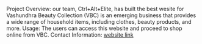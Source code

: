 Project Overview: our team, Ctrl+Alt+Elite, has built the best wesite for Vashundhra Beauty Collection (VBC) is an emerging business that provides a wide range of household items, including clothes, beauty products, and more. 
Usage: The users can access this website and proceed to shop online from VBC.
Contact Information: [website link](https://mansisolanki5005.github.io/Problem-Statement-03-VBC-Track/)
